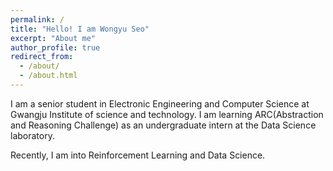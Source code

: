 ```yaml
---
permalink: /
title: "Hello! I am Wongyu Seo"
excerpt: "About me"
author_profile: true
redirect_from: 
  - /about/
  - /about.html
---
```


I am a senior student in Electronic Engineering and Computer Science at Gwangju Institute of science and technology. I am learning ARC(Abstraction and Reasoning Challenge) as an undergraduate intern at the Data Science laboratory.

Recently, I am into Reinforcement Learning and Data Science.
